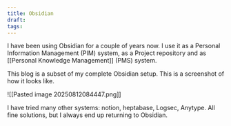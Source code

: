 ```yaml
---
title: Obsidian
draft:
tags:
---
```

I have been using Obsidian for a couple of years now. I use it as a Personal Information Management (PIM) system, as a Project repository and as [[Personal Knowledge Management]] (PMS) system. 

This blog is a subset of my complete Obsidian setup. This is a screenshot of how it looks like.  

![[Pasted image 20250812084447.png]]

I have tried many other systems: notion, heptabase, Logsec, Anytype. All fine solutions, but I always end up returning to Obsidian. 